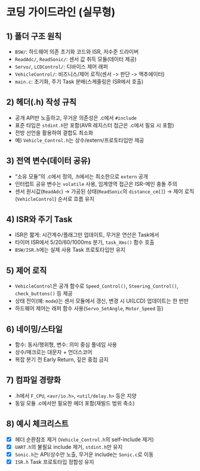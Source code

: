 # 코딩 가이드라인 (실무형)

## 1) 폴더 구조 원칙
- `BSW/`: 하드웨어 의존 초기화 코드와 ISR, 저수준 드라이버
- `ReadAdc/`, `ReadSonic/`: 센서 값 취득 모듈(데이터 제공)
- `Servo/`, `LCDControl/`: 디바이스 제어 래퍼
- `VehicleControl/`: 비즈니스/제어 로직(센서 -> 판단 -> 액추에이터)
- `main.c`: 초기화, 주기 Task 분배(스케줄링은 ISR에서 호출)

## 2) 헤더(.h) 작성 규칙
- 공개 API만 노출하고, 무거운 의존성은 .c에서 `#include`
- 표준 타입은 `stdint.h`만 포함(AVR 레지스터 접근은 .c에서 필요 시 포함)
- 전방 선언을 활용하여 결합도 최소화
- 예) `Vehicle_Control.h`는 상수/extern/프로토타입만 제공

## 3) 전역 변수(데이터 공유)
- “소유 모듈”의 .c에서 정의, .h에서는 최소한으로 `extern` 공개
- 인터럽트 공유 변수는 `volatile` 사용, 임계영역 접근은 ISR-메인 충돌 주의
- 센서 원시값(`ReadAdc`) → 가공된 상태(`ReadSonic`의 `distance_cm[]`) → 제어 로직(`VehicleControl`) 순서로 흐름 유지

## 4) ISR와 주기 Task
- ISR은 짧게: 시간계수/플래그만 업데이트, 무거운 연산은 Task에서
- 타이머 ISR에서 5/20/60/1000ms 분기, `task_Xms()` 함수 호출
- `BSW/ISR.h`에는 실제 사용 Task 프로토타입만 유지

## 5) 제어 로직
- `VehicleControl`은 공개 함수로 `Speed_Control()`, `Steering_Control()`, `check_buttons()` 등 제공
- 상태 전이(예: `mode`)는 센서 모듈에서 갱신, 변경 시 UI(LCD) 업데이트는 한 번만
- 하드웨어 제어는 래퍼 함수 사용(`Servo_SetAngle`, `Motor_Speed` 등)

## 6) 네이밍/스타일
- 함수: 동사/행위형, 변수: 의미 중심 풀네임 사용
- 상수/매크로는 대문자 + 언더스코어
- 복잡 분기 전 Early Return, 깊은 중첩 금지

## 7) 컴파일 경량화
- .h에서 `F_CPU`, `<avr/io.h>`, `<util/delay.h>` 등은 지양
- 동일 모듈 .c에서만 필요한 헤더 포함(재빌드 범위 축소)

## 8) 예시 체크리스트
- [x] 헤더 순환참조 제거 (`Vehicle_Control.h`의 self-include 제거)
- [x] `UART.h`의 불필요 include 제거, `stdint.h`만 유지
- [x] `Sonic.h`는 API/상수만 노출, 무거운 include는 `Sonic.c`로 이동
- [x] `ISR.h` Task 프로토타입 정합성 유지 